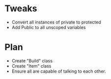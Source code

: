 # Tweaks
* Convert all instances of private to protected
* Add Public to all unscoped variables

# Plan
* Create "Build" class
* Create "Item" class
* Ensure all are capable of talking to each other. 
